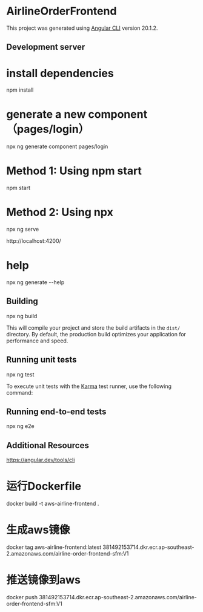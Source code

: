 # AirlineOrderFrontend

This project was generated using [Angular CLI](https://github.com/angular/angular-cli) version 20.1.2.

## Development server

# install dependencies
npm install

# generate a new component （pages/login）
npx ng generate component pages/login

# Method 1: Using npm start
npm start

# Method 2: Using npx
npx ng serve

http://localhost:4200/

# help
npx ng generate --help

## Building
npx ng build

This will compile your project and store the build artifacts in the `dist/` directory. By default, the production build optimizes your application for performance and speed.

## Running unit tests
npx ng test

To execute unit tests with the [Karma](https://karma-runner.github.io) test runner, use the following command:

## Running end-to-end tests
npx ng e2e

## Additional Resources
https://angular.dev/tools/cli

# 运行Dockerfile
docker build -t aws-airline-frontend .

# 生成aws镜像
docker tag aws-airline-frontend:latest 381492153714.dkr.ecr.ap-southeast-2.amazonaws.com/airline-order-frontend-sfm:V1

# 推送镜像到aws
docker push 381492153714.dkr.ecr.ap-southeast-2.amazonaws.com/airline-order-frontend-sfm:V1 